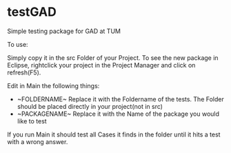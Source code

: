 # testGAD
Simple testing package for GAD at TUM

To use:

Simply copy it in the src Folder of your Project. To see the new package in Eclipse, rightclick your project in the Project Manager and click on refresh(F5).

Edit in Main the following things: 
* ~FOLDERNAME~    Replace it with the Foldername of the tests. The Folder should be placed directly in your project(not in src)
* ~PACKAGENAME~   Replace it with the Name of the package you would like to test


If you run Main it should test all Cases it finds in the folder until it hits a test with a wrong answer.
